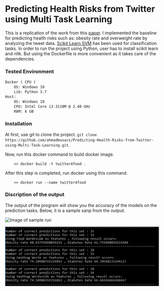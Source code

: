 # Predicting Health Risks from Twitter using Multi Task Learning

This is a replication of the work from this [paper](https://arxiv.org/pdf/1409.2195). I implemented the baseline for predicting health risks such as: obesity rate and overweight rate by analyzing the tweet data. [Scikit Learn SVM](http://scikit-learn.org/stable/modules/svm.html) has been used for classification tasks. In order to run the project using Python, user has to install scikit learn and nltk. But using the Dockerfile is more convenient as it takes care of the dependencies. 


### **Tested Environment**
```
Docker ( CPU )
	OS: Windows 10
	Lib: Python 3.7
Host:
	OS: Windows 10
	CPU: Intel Core i3-3110M @ 2.40 GHz
	RAM: 6 GB
```

### **Installation**

At first, use git to clone the project. `git clone https://github.com/ahmadmusacs/Predicting-Health-Risks-from-Twitter-using-Multi-Task-Learning.git`. 

Now, run this docker command to build docker image. 
```
	>> docker build -t twitter4food .
``` 
After this step is completed, run docker using this command. 
```
	>> docker run --name twitter4food
```

### **Discription of the output**

The output of the program will show you the accuracy of the models on the prediction tasks. 
Below, it is a sample sanp from the output.

![Image of sample run](https://imgur.com/7mTSFMH)

![Image of sample run 2](https://github.com/ahmadmusacs/Predicting-Health-Risks-from-Twitter-using-Multi-Task-Learning/blob/master/images/outputSnap.JPG)
